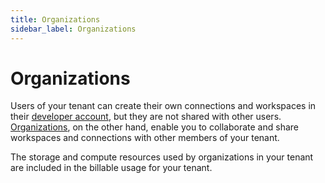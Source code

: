 ```yaml
---
title: Organizations
sidebar_label: Organizations
---
```


# Organizations

Users of your tenant can create their own connections and workspaces in their [developer account](/pipes/docs/tenants/developer-account), but they are
not shared with other users. [Organizations](/pipes/docs/accounts/org), on the other hand, enable you to collaborate and share workspaces and connections with other members of your tenant.

The storage and compute resources used by organizations in your tenant are included in the billable usage for your tenant.
